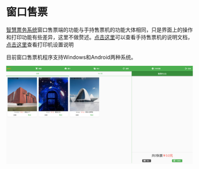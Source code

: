 # 窗口售票

[智慧票务系统](https://www.zl771.cn)窗口售票端的功能与手持售票机的功能大体相同，只是界面上的操作和打印功能有些差异，这里不做赘述。[点击这里](guide/pos-saler.md)可以查看手持售票机的说明文档，[点击这里](others/printsetting.md)查看打印机设置说明

目前窗口售票机程序支持Windows和Android两种系统。

![广西众链网络科技有限公司-www.zl771.cn 众链网络-](imgs/image-20220218111140231.png)

